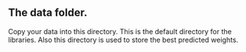 ## The data folder.

Copy your data into this directory. This is the default directory for the libraries.
Also this directory is used to store the best predicted weights.
